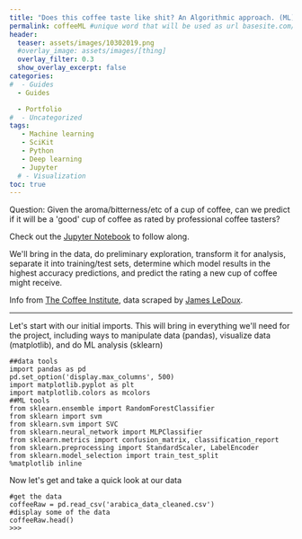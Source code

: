 ```yaml
---
title: "Does this coffee taste like shit? An Algorithmic approach. (ML)"
permalink: coffeeML #unique word that will be used as url basesite.com/[word]
header:
  teaser: assets/images/10302019.png
  #overlay_image: assets/images/[thing]
  overlay_filter: 0.3
  show_overlay_excerpt: false
categories:
#  - Guides
  - Guides

  - Portfolio
#  - Uncategorized
tags:
   - Machine learning
   - SciKit
   - Python
   - Deep learning
   - Jupyter
  # - Visualization
toc: true
---
```



Question: Given the aroma/bitterness/etc of a cup of coffee, can we predict if it will be a 'good' cup of coffee as rated by professional coffee tasters?

Check out the [Jupyter Notebook](https://github.com/SamuelCochrane/CoffeeML/blob/master/CoffeeML.ipynb) to follow along.

We'll bring in the data, do preliminary exploration, transform it for analysis, separate it into training/test sets, determine which model results in the highest accuracy predictions, and predict the rating a new cup of coffee might receive.


Info from [The Coffee Institute](https://coffeeinstitute.org), data scraped by [James LeDoux](https://github.com/jldbc/coffee-quality-database).


---

Let's start with our initial imports. This will bring in everything we'll need for the project, including ways to manipulate data (pandas), visualize data (matplotlib), and do ML analysis (sklearn)
```
##data tools
import pandas as pd
pd.set_option('display.max_columns', 500)
import matplotlib.pyplot as plt
import matplotlib.colors as mcolors
##ML tools
from sklearn.ensemble import RandomForestClassifier
from sklearn import svm
from sklearn.svm import SVC
from sklearn.neural_network import MLPClassifier
from sklearn.metrics import confusion_matrix, classification_report
from sklearn.preprocessing import StandardScaler, LabelEncoder
from sklearn.model_selection import train_test_split
%matplotlib inline
```

Now let's get and take a quick look at our data
```
#get the data
coffeeRaw = pd.read_csv('arabica_data_cleaned.csv')
#display some of the data
coffeeRaw.head()
>>>
```
